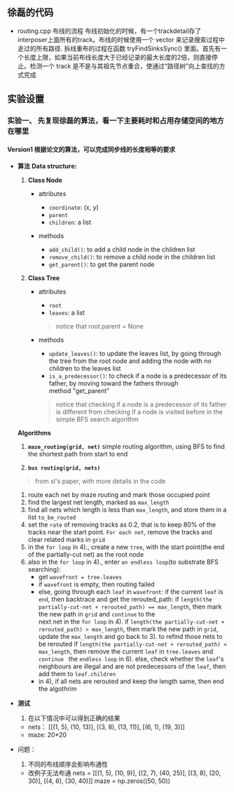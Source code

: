 ## 徐磊的代码
  - routing.cpp 布线的流程
    布线初始化的时候，有一个trackdetail存了interposer上面所有的track。布线的时候使用一个 vector 来记录搜索过程中走过的所有路径.
    拆线重布的过程在函数 tryFindSinksSync() 里面。首先有一个长度上限，如果当前布线长度大于已经记录的最大长度的2倍，则直接停止。检测一个 track 是不是与其祖先节点重合，使通过“路径树”向上查找的方式完成




## 实验设置

### 实验一、 先复现徐磊的算法，看一下主要耗时和占用存储空间的地方在哪里
    
#### Version1 根据论文的算法，可以完成同步线的长度相等的要求

- **算法**
  **Data structure:**
  1. **Class Node**
      - attributes
        - `coordinate`: (x, y)
        - `parent`
        - `children`: a list

      - methods    
        - `add_child()`: to add a child node in the children list
        - `remove_child()`: to remove a child node in the children list
        - `get_parent()`: to get the parent node

  2. **Class Tree**
      - attributes
        - `root`
        - `leaves`: a list
        > notice that root.parent = None

      - methods    
        - `update_leaves()`: to update the leaves list, by going through the tree from the root node and adding the node with no 
      children to the leaves list
        - `is_a_predecessor()`: to check if a node is a predecessor of its father, by moving toward the fathers through  
      method "get_parent"
        > notice that checking if a node is a predecessor of its father is different from checking if a node is visited before in the 
          simple BFS search algorithm
  
  **Algorithms**
  1. **`maze_routing(grid, net)`**
     simple routing algorithm, using BFS to find the shortest path from start to end

  2. **`bus routing(grid, nets)`**
  > from xl's paper, with more details in the code
    1) route each net by maze routing and mark those occupied point
    2) find the largest net length, marked as `max_length`
    3) find all nets which length is less than `max_length`, and store them in a list `to_be_routed`
    4) set the `rate` of removing tracks as 0.2, that is to keep 80% of the tracks near the start point. 
       `For each net`, remove the tracks and clear related marks in `grid`
    5) in the `for loop` in 4)., create a new `tree`, with the start point(the end of the partially-cut net) as the root node
    6) also in the `for loop` in 4)., enter `an endless loop`(to substrate BFS searching):
        - get `wavefront = tree.leaves`
        - if `wavefront` is empty, then routing failed
        - else, going through each `leaf` in `wavefront`:
            if the current `leaf` is `end`, then backtrace and get the rerouted_path:
              if `length(the partially-cut-net + rerouted_path) == max_length`, then mark the new path in `grid` and `continue` to the    
                next net in the `for loop` in 4).
              if `length(the partially-cut-net + rerouted_path) > max_length`, then mark the new path in `grid`, update the `max_length` 
                and go back to 3). to refind those nets to be rerouted
              if `length(the partially-cut-net + rerouted_path) < max_length`, then remove the current `leaf` in `tree.leaves` and 
                `continue ` the `endless loop` in 6). 
            else, check whether the `leaf`'s neighbours are illegal and are not predecessors of the `leaf`, then add them to 
            `leaf.children`
        - in 4), if all nets are rerouted and keep the length same, then end the algothrim


- **测试**
  1. 在以下情况中可以得到正确的结果
    - nets： [[(1, 5), (10, 13)], [(3, 8), (13, 11)], [(6, 1), (19, 3)]]
    - maze: 20*20
       


- 问题：
  1. 不同的布线顺序会影响布通性

    - 改例子无法布通
      nets = [[(1, 5), (10, 9)], [(2, 7), (40, 25)], [(3, 8), (20, 30)], [(4, 6), (30, 40)]]
      maze = np.zeros((50, 50))
